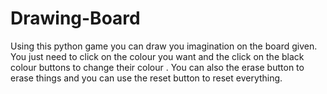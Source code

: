 # Drawing-Board
Using this python game you can draw you imagination on the board given. You just need to click on the colour you want and the click on the black colour buttons to change their colour . You can also the erase button to erase things  and you can use the reset button to reset everything.
